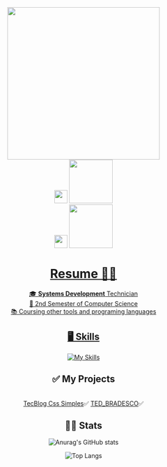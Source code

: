 
<div id="content" align="center">
  <div id="header" align="center">
    <img src="https://i.gifer.com/WOKs.gif" width="350">
 </div>
    <div id="contacts">
<img src="https://cdn-icons-png.flaticon.com/512/174/174857.png" width="30">
      <a href="https://www.linkedin.com/in/igorgoncalvescamillo/">
        <img src="https://img.shields.io/badge/LindkedIn-blue" width="100">
      </a><br>
<img src="https://upload.wikimedia.org/wikipedia/commons/thumb/a/a5/Instagram_icon.png/1200px-Instagram_icon.png" width="30">
<a href="https://www.instagram.com/igor.gonc.27/">
        <img src="https://img.shields.io/badge/Instagram-e106c4" width="100">
    </div>
 



# Resume 🙋‍♂️ 
🎓 **Systems Development** Technician<br>
📖 2nd Semester of Computer Science<br>
📚 Coursing other tools and programing languages

## 🖥️ Skills

[![My Skills](https://skillicons.dev/icons?i=js,html,css,php,java,mysql,git,vscode)](https://skillicons.dev)

## ✅ My Projects
<br>
<a href="https://github.com/Iglo450/TecBlog-Css-Simples">TecBlog Css Simples</a>✅
<a href="https://github.com/Iglo450/TED_BRADESCO">TED_BRADESCO</a>✅

## 👨‍💻 Stats

![Anurag's GitHub stats](https://github-readme-stats.vercel.app/api?username=Iglo450&show_icons=true&theme=radical)

![Top Langs](https://github-readme-stats.vercel.app/api/top-langs/?username=Iglo450&langs_count=8)
